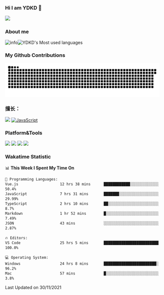 ### Hi I am YDKD 👋

![](https://visitor-badge.glitch.me/badge?page_id=YDKD.readme)

### About me
![info](https://github-readme-stats.vercel.app/api?username=YDKD&show_icons=true&theme=cobalt)![YDKD's Most used languages](https://github-readme-stats.vercel.app/api/top-langs/?username=YDKD&layout=compact&hide_border=true&langs_count=8)

### My Github Contributions
![](https://raw.githubusercontent.com/YDKD/YDKD/main/assets/github-contribution-grid-snake.svg)

### 擅长：<br />
[![](https://img.shields.io/badge/-Vue.js-007396?style=flat-square&logo=Vue.js&logoColor=#4FC08D)](https://cn.vuejs.org/)
[![JavaScript](https://img.shields.io/badge/-JavaScript-f7e018?style=flat-square&logo=javascript&logoColor=white)]()

### Platform&Tools <br/>

[![]( https://img.shields.io/badge/macOS-Big%20Sur-292e33?style=flat-square&logo=apple&logoColor=ffffff )]() [![](https://img.shields.io/badge/Windows-10-2376bc?style=flat-square&logo=windows&logoColor=ffffff)]() [![]( https://img.shields.io/badge/IDE-Visual%20Studio%20Code-blue?style=flat-square&logo=visual-studio-code&logoColor=ffffff )]() [![]( https://img.shields.io/badge/iPhone-12-999999?style=flat-square&logo=apple&logoColor=ffffff)]() <br />

### Wakatime Statistic
<!--START_SECTION:waka-->
📊 **This Week I Spent My Time On** 

```text
💬 Programming Languages: 
Vue.js                   12 hrs 38 mins      ████████████░░░░░░░░░░░░░   50.4% 
JavaScript               7 hrs 31 mins       ███████░░░░░░░░░░░░░░░░░░   29.99% 
TypeScript               2 hrs 10 mins       ██░░░░░░░░░░░░░░░░░░░░░░░   8.7% 
Markdown                 1 hr 52 mins        █░░░░░░░░░░░░░░░░░░░░░░░░   7.49% 
JSON                     43 mins             ░░░░░░░░░░░░░░░░░░░░░░░░░   2.87%

🔥 Editors: 
VS Code                  25 hrs 5 mins       █████████████████████████   100.0%

💻 Operating System: 
Windows                  24 hrs 8 mins       ████████████████████████░   96.2% 
Mac                      57 mins             █░░░░░░░░░░░░░░░░░░░░░░░░   3.8%

```


 Last Updated on 30/11/2021
<!--END_SECTION:waka-->

<!--
**YDKD/YDKD** is a ✨ _special_ ✨ repository because its `README.md` (this file) appears on your GitHub profile.

Here are some ideas to get you started:

- 🔭 I’m currently working on ...
- 🌱 I’m currently learning ...
- 👯 I’m looking to collaborate on ...
- 🤔 I’m looking for help with ...
- 💬 Ask me about ...
- 📫 How to reach me: ...
- 😄 Pronouns: ...
- ⚡ Fun fact: ...
-->

